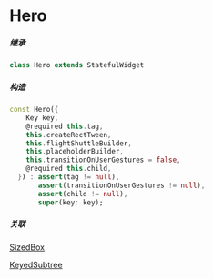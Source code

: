# Hero


##### 继承
``` dart
class Hero extends StatefulWidget 
```
##### 构造

``` dart
const Hero({
    Key key,
    @required this.tag,
    this.createRectTween,
    this.flightShuttleBuilder,
    this.placeholderBuilder,
    this.transitionOnUserGestures = false,
    @required this.child,
  }) : assert(tag != null),
       assert(transitionOnUserGestures != null),
       assert(child != null),
       super(key: key);


```
##### 关联

[SizedBox](./SizedBox.md)

[KeyedSubtree](./KeyedSubtree.md)



